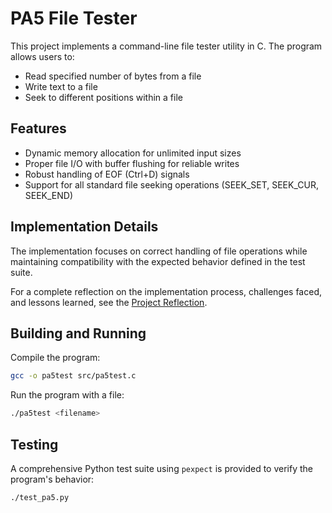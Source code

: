 # PA5 File Tester

This project implements a command-line file tester utility in C. The program allows users to:

- Read specified number of bytes from a file
- Write text to a file
- Seek to different positions within a file

## Features

- Dynamic memory allocation for unlimited input sizes
- Proper file I/O with buffer flushing for reliable writes
- Robust handling of EOF (Ctrl+D) signals
- Support for all standard file seeking operations (SEEK_SET, SEEK_CUR, SEEK_END)

## Implementation Details

The implementation focuses on correct handling of file operations while maintaining compatibility with the expected behavior defined in the test suite.

For a complete reflection on the implementation process, challenges faced, and lessons learned, see the [Project Reflection](writeup.md).

## Building and Running

Compile the program:

```bash
gcc -o pa5test src/pa5test.c
```

Run the program with a file:

```bash
./pa5test <filename>
```

## Testing

A comprehensive Python test suite using `pexpect` is provided to verify the program's behavior:

```bash
./test_pa5.py
```
